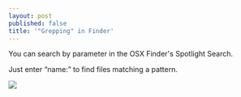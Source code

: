 ```yaml
---
layout: post
published: false
title: '"Grepping" in Finder'
---
```

You can search by parameter in the OSX Finder's Spotlight Search.

Just enter “name:” to find files matching a pattern.

![]({{site.cdn_path}}/2014/11/13/4.png)